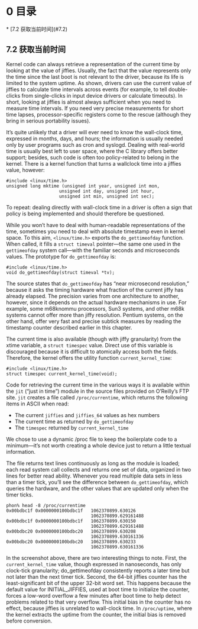 <h1 id="0">0 目录</h1>
* [7.2 获取当前时间](#7.2)

<h2 id="7.2">7.2 获取当前时间</h2>

Kernel code can always retrieve a representation of the current time by looking at the
value of jiffies. Usually, the fact that the value represents only the time since the
last boot is not relevant to the driver, because its life is limited to the system uptime.
As shown, drivers can use the current value of jiffies to calculate time intervals
across events (for example, to tell double-clicks from single-clicks in input device
drivers or calculate timeouts). In short, looking at jiffies is almost always sufficient
when you need to measure time intervals. If you need very precise measurements for
short time lapses, processor-specific registers come to the rescue (although they bring
in serious portability issues).

It’s quite unlikely that a driver will ever need to know the wall-clock time, expressed
in months, days, and hours; the information is usually needed only by user programs
such as cron and syslogd. Dealing with real-world time is usually best left to
user space, where the C library offers better support; besides, such code is often too
policy-related to belong in the kernel. There is a kernel function that turns a wallclock
time into a jiffies value, however:

    #include <linux/time.h>
    unsigned long mktime (unsigned int year, unsigned int mon,
                        unsigned int day, unsigned int hour,
                        unsigned int min, unsigned int sec);

To repeat: dealing directly with wall-clock time in a driver is often a sign that policy is being implemented and should therefore be questioned.

While you won’t have to deal with human-readable representations of the time, sometimes you need to deal with absolute timestamp even in kernel space. To this aim, `<linux/time.h>` exports the `do_gettimeofday` function. When called, it fills a `struct timeval` pointer—the same one used in the `gettimeofday` system call—with the familiar seconds and microseconds values. The prototype for `do_gettimeofday` is:

    #include <linux/time.h>
    void do_gettimeofday(struct timeval *tv);

The source states that `do_gettimeofday` has “near microsecond resolution,” because it
asks the timing hardware what fraction of the current jiffy has already elapsed. The
precision varies from one architecture to another, however, since it depends on the
actual hardware mechanisms in use. For example, some m68knommu processors,
Sun3 systems, and other m68k systems cannot offer more than jiffy resolution. Pentium
systems, on the other hand, offer very fast and precise subtick measures by
reading the timestamp counter described earlier in this chapter.

The current time is also available (though with jiffy granularity) from the xtime variable,
a `struct timespec` value. Direct use of this variable is discouraged because it is
difficult to atomically access both the fields. Therefore, the kernel offers the utility
function `current_kernel_time`:

    #include <linux/time.h>
    struct timespec current_kernel_time(void);

Code for retrieving the current time in the various ways it is available within the `jit`
(“just in time”) module in the source files provided on O’Reilly’s FTP site. `jit` creates
a file called `/proc/currentime`, which returns the following items in ASCII when read:

* The current `jiffies` and `jiffies_64` values as hex numbers
* The current time as returned by `do_gettimeofday`
* The `timespec` returned by `current_kernel_time`

We chose to use a dynamic /proc file to keep the boilerplate code to a minimum—it’s not worth creating a whole device just to return a little textual information.

The file returns text lines continuously as long as the module is loaded; each read
system call collects and returns one set of data, organized in two lines for better read ability.
Whenever you read multiple data sets in less than a timer tick, you’ll see the
difference between `do_gettimeofday`, which queries the hardware, and the other values
that are updated only when the timer ticks.

    phon% head -8 /proc/currentime
    0x00bdbc1f 0x0000000100bdbc1f   1062370899.630126
                                    1062370899.629161488
    0x00bdbc1f 0x0000000100bdbc1f   1062370899.630150
                                    1062370899.629161488
    0x00bdbc20 0x0000000100bdbc20   1062370899.630208
                                    1062370899.630161336
    0x00bdbc20 0x0000000100bdbc20   1062370899.630233
                                    1062370899.630161336

In the screenshot above, there are two interesting things to note. First, the `current_kernel_time` value, though expressed in nanoseconds, has only clock-tick granularity; do_gettimeofday consistently reports a later time but not later than the next timer tick. Second, the 64-bit jiffies counter has the least-significant bit of the upper 32-bit word set. This happens because the default value for INITIAL_JIFFIES, used at boot time to initialize the counter, forces a low-word overflow a few minutes after boot time to help detect problems related to that very overflow. This initial bias in the counter has no effect, because jiffies is unrelated to wall-clock time. In `/proc/uptime`, where the kernel extracts the uptime from the counter, the initial bias is removed before conversion.


